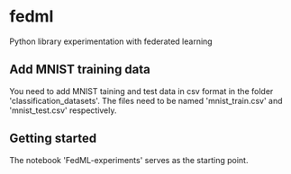 # fedml
Python library experimentation with federated learning

## Add MNIST training data
You need to add MNIST taining and test data in csv format in the folder 'classification_datasets'. The files need to be named 'mnist_train.csv' and 'mnist_test.csv' respectively. 

## Getting started
The notebook 'FedML-experiments' serves as the starting point.
